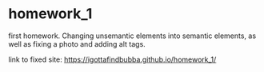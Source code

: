 # homework_1
first homework. 
Changing unsemantic elements into semantic elements, as well as fixing a photo and adding alt tags.    

link to fixed site: 
https://igottafindbubba.github.io/homework_1/
